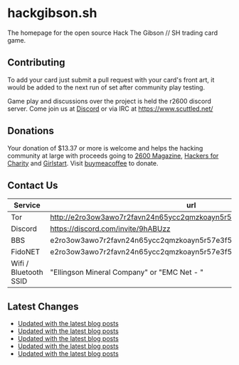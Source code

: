 # hackgibson.sh
The homepage for the open source Hack The Gibson // SH trading card game.


## Contributing

To add your card just submit a pull request with your card's front art, it would be added to the next run of set after community play testing.

Game play and discussions over the project is held the r2600 discord server. Come join us at [Discord](https://discord.com/invite/9hABUzz) or via IRC at https://www.scuttled.net/


## Donations

Your donation of $13.37 or more is welcome and helps the hacking community at large with proceeds going to [2600 Magazine](https://2600.com/), [Hackers for Charity](https://hackersforcharity.org) and [Girlstart](https://girlstart.org).  Visit [buymeacoffee](https://www.buymeacoffee.com/hackgibson.sh) to donate.


## Contact Us

Service | url
-|-
Tor | http://e2ro3ow3awo7r2favn24n65ycc2qmzkoayn5r57e3f56nvjwdcgg32ad.onion
Discord | https://discord.com/invite/9hABUzz
BBS | e2ro3ow3awo7r2favn24n65ycc2qmzkoayn5r57e3f56nvjwdcgg32ad.onion:23
FidoNET | e2ro3ow3awo7r2favn24n65ycc2qmzkoayn5r57e3f56nvjwdcgg32ad.onion:24554
Wifi / Bluetooth SSID | "Ellingson Mineral Company" or "EMC Net - <fidonet address>"

## Latest Changes
<!-- BLOG-POST-LIST:START -->
- [Updated with the latest blog posts](https://github.com/DFW2600/hackgibson.sh/commit/46aa1fd739bce8c24038b0a235f1d39e5583ec47)
- [Updated with the latest blog posts](https://github.com/DFW2600/hackgibson.sh/commit/97a799221182d0013991d41ff0d6cdb9d671675a)
- [Updated with the latest blog posts](https://github.com/DFW2600/hackgibson.sh/commit/9cc6ac27df04103cdf9bd4a60ac9b8f275d1d940)
- [Updated with the latest blog posts](https://github.com/DFW2600/hackgibson.sh/commit/c444c7245ff5c4c1e7b5cef11d120ab2f0f2108f)
- [Updated with the latest blog posts](https://github.com/DFW2600/hackgibson.sh/commit/0d310af8f7ade10690bf44190ec4960cce8eda66)
<!-- BLOG-POST-LIST:END -->
